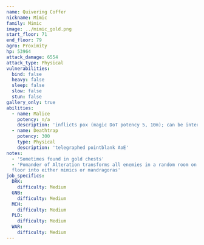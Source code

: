 ```yaml
---
name: Quivering Coffer
nickname: Mimic
family: Mimic
image: ../mimic_gold.png
start_floor: 71
end_floor: 79
agro: Proximity
hp: 53964
attack_damage: 6554
attack_type: Physical
vulnerabilities:
  bind: false
  heavy: false
  sleep: false
  slow: false
  stun: false
gallery_only: true
abilities:
  - name: Malice
    potency: n/a
    description: 'inflicts pox (magic DoT potency 5, 10m); can be interrupted'
  - name: Deathtrap
    potency: 300
    type: Physical
    description: 'telegraphed pointblank AoE'
notes:
  - 'Sometimes found in gold chests'
  - 'Pomander of Alteration transforms all enemies in a random room on the next
  floor into either mimics or mandragoras'
job_specifics:
  DRK:
    difficulty: Medium
  GNB:
    difficulty: Medium
  MCH:
    difficulty: Medium
  PLD:
    difficulty: Medium
  WAR:
    difficulty: Medium
---
```

